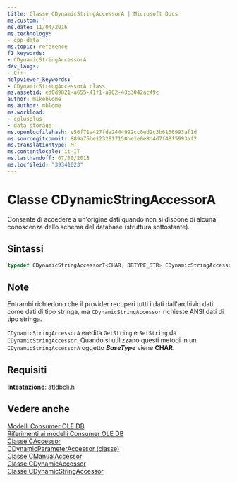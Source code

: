 ```yaml
---
title: Classe CDynamicStringAccessorA | Microsoft Docs
ms.custom: ''
ms.date: 11/04/2016
ms.technology:
- cpp-data
ms.topic: reference
f1_keywords:
- CDynamicStringAccessorA
dev_langs:
- C++
helpviewer_keywords:
- CDynamicStringAccessorA class
ms.assetid: ed0d9821-a655-41f1-a902-43c3042ac49c
author: mikeblome
ms.author: mblome
ms.workload:
- cplusplus
- data-storage
ms.openlocfilehash: e56f71a427fda2444992cc0ed2c3b6166993af1d
ms.sourcegitcommit: 889a75be1232817150be1e0e8d4d7f48f5993af2
ms.translationtype: MT
ms.contentlocale: it-IT
ms.lasthandoff: 07/30/2018
ms.locfileid: "39341023"
---
```

# <a name="cdynamicstringaccessora-class"></a>Classe CDynamicStringAccessorA
Consente di accedere a un'origine dati quando non si dispone di alcuna conoscenza dello schema del database (struttura sottostante).  
  
## <a name="syntax"></a>Sintassi

```cpp
typedef CDynamicStringAccessorT<CHAR, DBTYPE_STR> CDynamicStringAccessorA;  
```  
  
## <a name="remarks"></a>Note  
 Entrambi richiedono che il provider recuperi tutti i dati dall'archivio dati come dati di tipo stringa, ma `CDynamicStringAccessor` richieste ANSI dati di tipo stringa.  
  
 `CDynamicStringAccessorA` eredita `GetString` e `SetString` da `CDynamicStringAccessor`. Quando si utilizzano questi metodi in un `CDynamicStringAccessorA` oggetto ***BaseType*** viene **CHAR**.  
  
## <a name="requirements"></a>Requisiti  
 **Intestazione**: atldbcli.h  
  
## <a name="see-also"></a>Vedere anche  
 [Modelli Consumer OLE DB](../../data/oledb/ole-db-consumer-templates-cpp.md)   
 [Riferimenti ai modelli Consumer OLE DB](../../data/oledb/ole-db-consumer-templates-reference.md)   
 [Classe CAccessor](../../data/oledb/caccessor-class.md)   
 [CDynamicParameterAccessor (classe)](../../data/oledb/cdynamicparameteraccessor-class.md)   
 [Classe CManualAccessor](../../data/oledb/cmanualaccessor-class.md)   
 [Classe CDynamicAccessor](../../data/oledb/cdynamicaccessor-class.md)   
 [Classe CDynamicStringAccessor](../../data/oledb/cdynamicstringaccessor-class.md)